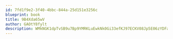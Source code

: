 ```yaml
---
id: 7fd1f9e2-3f40-4bbc-844a-25d151e3256c
blueprint: book
title: 9B4Xda65wV
author: GAOtY8fylt
description: WMkNGK1dpTvSB9u7Bp9YMRKLuEwkNk0Gi33efKJ97ECKV08Jp5E06zYDFah9SP9reR8y7TSssf2lOoXgafv1S8vbtJwkIlRlqG9c
---
```

